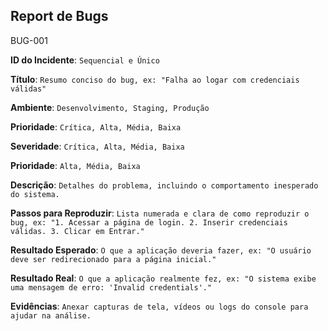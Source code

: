 ## Report de Bugs

BUG-001

**ID do Incidente**: `Sequencial e Único`

**Título**: `Resumo conciso do bug, ex: "Falha ao logar com credenciais válidas"`

**Ambiente**: `Desenvolvimento, Staging, Produção`

**Prioridade**: `Crítica, Alta, Média, Baixa`

**Severidade**: `Crítica, Alta, Média, Baixa`

**Prioridade**: `Alta, Média, Baixa`

**Descrição**:
`Detalhes do problema, incluindo o comportamento inesperado do sistema.`

**Passos para Reproduzir**:
`Lista numerada e clara de como reproduzir o bug, ex: "1. Acessar a página de login. 2. Inserir credenciais válidas. 3. Clicar em Entrar."`

**Resultado Esperado**:
`O que a aplicação deveria fazer, ex: "O usuário deve ser redirecionado para a página inicial."`

**Resultado Real**:
`O que a aplicação realmente fez, ex: "O sistema exibe uma mensagem de erro: 'Invalid credentials'."`

**Evidências**:
`Anexar capturas de tela, vídeos ou logs do console para ajudar na análise.`